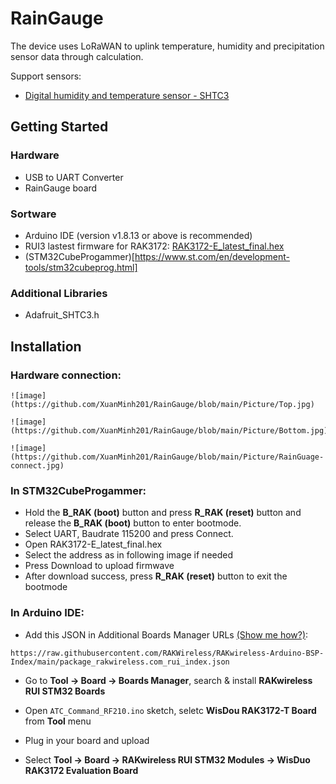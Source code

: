 # RainGauge
The device uses LoRaWAN to uplink temperature, humidity and precipitation sensor data through calculation.

Support sensors:
- [Digital humidity and temperature sensor - SHTC3](https://www.sensirion.com/products/catalog/SHTC3/)

## Getting Started

### Hardware

- USB to UART Converter
- RainGauge board

### Sortware

- Arduino IDE (version v1.8.13 or above is recommended)
- RUI3 lastest firmware for RAK3172: [RAK3172-E_latest_final.hex](https://downloads.rakwireless.com/RUI/RUI3/Image/RAK3172-E_latest_final.hex)
- (STM32CubeProgammer)[https://www.st.com/en/development-tools/stm32cubeprog.html]

### Additional Libraries

- Adafruit_SHTC3.h


## Installation

### Hardware connection:

    ![image](https://github.com/XuanMinh201/RainGauge/blob/main/Picture/Top.jpg)

    ![image](https://github.com/XuanMinh201/RainGauge/blob/main/Picture/Bottom.jpg)

    ![image](https://github.com/XuanMinh201/RainGauge/blob/main/Picture/RainGuage-connect.jpg)

### In STM32CubeProgammer:
  -  Hold the **B_RAK (boot)** button and press **R_RAK (reset)** button and release the **B_RAK (boot)** button to enter bootmode.
  -  Select UART, Baudrate 115200 and press Connect.
  -  Open RAK3172-E_latest_final.hex
  -  Select the address as in following image if needed
  -  Press Download to upload firmwave
  -  After download success, press **R_RAK (reset)** button to exit the bootmode

### In Arduino IDE:
  -  Add this JSON in Additional Boards Manager URLs [\(Show me how?\)](https://support.arduino.cc/hc/en-us/articles/360016466340-Add-third-party-platforms-to-the-Boards-Manager-in-Arduino-IDE):

```  
https://raw.githubusercontent.com/RAKWireless/RAKwireless-Arduino-BSP-Index/main/package_rakwireless.com_rui_index.json
```

  -  Go to **Tool -> Board -> Boards Manager**, search & install **RAKwireless RUI STM32 Boards**
  -  Open ```ATC_Command_RF210.ino``` sketch, seletc **WisDou RAK3172-T Board** from **Tool** menu
  -  Plug in your board and upload


  -  Select **Tool -> Board -> RAKwireless RUI STM32 Modules -> WisDuo RAK3172 Evaluation Board**
